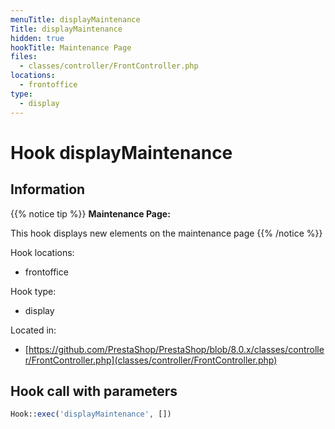 ```yaml
---
menuTitle: displayMaintenance
Title: displayMaintenance
hidden: true
hookTitle: Maintenance Page
files:
  - classes/controller/FrontController.php
locations:
  - frontoffice
type:
  - display
---
```


# Hook displayMaintenance

## Information

{{% notice tip %}}
**Maintenance Page:** 

This hook displays new elements on the maintenance page
{{% /notice %}}

Hook locations: 
  - frontoffice

Hook type: 
  - display

Located in: 
  - [https://github.com/PrestaShop/PrestaShop/blob/8.0.x/classes/controller/FrontController.php](classes/controller/FrontController.php)

## Hook call with parameters

```php
Hook::exec('displayMaintenance', [])
```